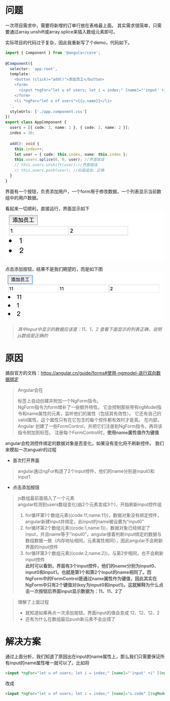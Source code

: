 # 问题
一次项目需求中，需要将新增的订单行放在表格最上面。
其实需求很简单，只需要通过array.unshift或array.splice来插入数组元素即可。

实际项目的代码过于复杂，因此我重新写了个demo，代码如下。
```typescript
import { Component } from '@angular/core';

@Component({
  selector: 'app-root',
  template: `
    <button (click)="add()">添加员工</button>
    <form>
      <input *ngFor="let u of users; let i = index;" [name]="'input' +i" [(ngModel)]="u.name">
    </form>
    <li *ngFor="let u of users">{{u.name}}</li>
  `,
  styleUrls: ['./app.component.css']
})
export class AppComponent {
  users = [{ code: 1, name: 1 }, { code: 2, name: 2 }];
  index = 10;

  add(): void {
    this.index++;
    let user = { code: this.index, name: this.index };
    this.users.splice(0, 0, user); //界面错误
    // this.users.unshift(user);//界面错误
    // this.users.push(user); //后面追加，正确
  }
}
```
界面有一个按钮，负责添加用户，一个form用于修改数据，一个列表显示当前数组中的用户数据。

看起来一切顺利，直接运行，界面显示如下
![](imgs/img1.png)

点击添加按钮，结果不是我们期望的，而是如下图
![](imgs/img2.png)
> *其中input中显示的数据应该是：11、1、2*
> *查看下面显示的列表正确，说明js数组是正确的*

# 原因
摘自官方的文档：https://angular.cn/guide/forms#使用-ngmodel-进行双向数据绑定
> Angular会在<form>标签上自动创建并附加一个NgForm指令。  
> NgForm指令为form增补了一些额外特性。 它会控制那些带有ngModel指令和name属性的元素，监听他们的属性（包括其有效性）。 它还有自己的valid属性，这个属性只有在它包含的每个控件都有效时才是真。
> 在内部，Angular 创建了一些FormControl，并把它们注册到NgForm指令，再将该指令附加到<form>标签。 注册每个FormControl时，**使用name属性值作为键值**

angular会检测控件绑定的数据对象是否变化，如果没有变化将不刷新控件。
我们来模拟一次angualr的过程
- 首次打开界面
> angular通过ngFor构造了2个input控件，他们的name分别是input0和input1
- 点击添加按钮
> js数组最前面插入了一个元素  
> angular检测到users数组变化(由2个元素变成3个)，开始刷新input控件组
> 1. for循环第1个数组元素({code:11,name:11})，数据对象没有绑定控件，angular新建input并绑定，此input的name被设置为“input0”
> 2. for循环第2个数组元素({code:1,name:1})，数据对象已经绑定了input，并且name等于“input0”，angular接着判断input绑定的数据与数组数据一致（内存地址相同，元素属性相同），因此angular不会刷新界面的input控件  
> 3. for循环第3个数组元素({code:2,name:2})，与第2步相同，也不会刷新input控件  
**此时可以看到，界面有3个input控件，他们的name分别为input0、input0和input1。也就是第1个和第2个input的name相同了。而NgForm中的FormControl是通过name属性作为键值，因此其实在NgForm中只有2个键值对(key为input0和input1)。这就解释为什么点击一次按钮后界面input显示数据为：11、11、2了**

> 理解了上面过程
>- 就知道如果再点一次添加按钮，界面input的值会变成 12、12、12、2
>- 还有为什么在数组最后push新元素不会出错了

# 解决方案
通过上面分析，我们知道了原因出在input的name属性上，那么我们只需要保证所有input的name属性唯一就可以了。比如将
```html
<input *ngFor="let u of users; let i = index;" [name]="'input' +i" [(ngModel)]="u.name">
```
改成
```html
<input *ngFor="let u of users; let i = index;" [name]="u.code" [(ngModel)]="u.name">
```
